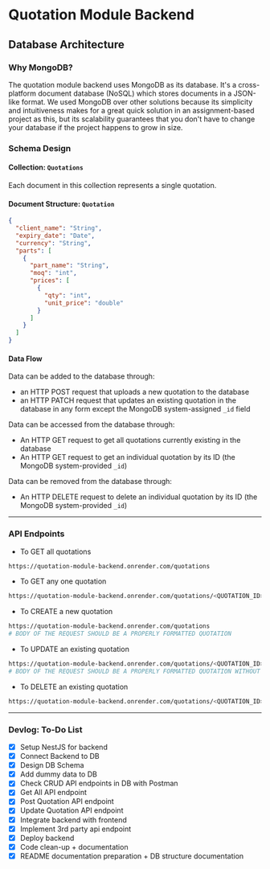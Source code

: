 # Quotation Module Backend

## Database Architecture

### Why MongoDB?
The quotation module backend uses MongoDB as its database. It's a cross-platform document database (NoSQL) which stores documents in a JSON-like format. We used MongoDB over other solutions because its simplicity and intuitiveness makes for a great quick solution in an assignment-based project as this, but its scalability guarantees that you don't have to change your database if the project happens to grow in size.

### Schema Design
#### Collection: `Quotations`

Each document in this collection represents a single quotation.

#### Document Structure: `Quotation`

```json
{
  "client_name": "String",
  "expiry_date": "Date",
  "currency": "String",
  "parts": [
    {
      "part_name": "String",
      "moq": "int",
      "prices": [
        {
          "qty": "int",
          "unit_price": "double"
        }
      ]
    }
  ]
}
```
#### Data Flow
Data can be added to the database through:
- an HTTP POST request that uploads a new quotation to the database
- an HTTP PATCH request that updates an existing quotation in the database in any form except the MongoDB system-assigned `_id` field

Data can be accessed from the database through:
- An HTTP GET request to get all quotations currently existing in the database
- An HTTP GET request to get an individual quotation by its ID (the MongoDB system-provided `_id`)

Data can be removed from the database through:
- An HTTP DELETE request to delete an individual quotation by its ID (the MongoDB system-provided `_id`)  
***

### API Endpoints

- To GET all quotations
```bash
https://quotation-module-backend.onrender.com/quotations
```
- To GET any one quotation
```bash
https://quotation-module-backend.onrender.com/quotations/<QUOTATION_ID>
```
- To CREATE a new quotation
```bash
https://quotation-module-backend.onrender.com/quotations
# BODY OF THE REQUEST SHOULD BE A PROPERLY FORMATTED QUOTATION
```
- To UPDATE an existing quotation
```bash
https://quotation-module-backend.onrender.com/quotations/<QUOTATION_ID>
# BODY OF THE REQUEST SHOULD BE A PROPERLY FORMATTED QUOTATION WITHOUT THE _id FIELD
````
- To DELETE an existing quotation
```bash
https://quotation-module-backend.onrender.com/quotations/<QUOTATION_ID>
```  
***

### Devlog: To-Do List
- [X]  Setup NestJS for backend
- [X]  Connect Backend to DB
- [X]  Design DB Schema
- [X]  Add dummy data to DB
- [X]  Check CRUD API endpoints in DB with Postman
- [X] Get All API endpoint
- [X] Post Quotation API endpoint
- [X] Update Quotation API endpoint
- [X] Integrate backend with frontend
- [X] Implement 3rd party api endpoint
- [X] Deploy backend
- [X] Code clean-up + documentation
- [X] README documentation preparation + DB structure documentation